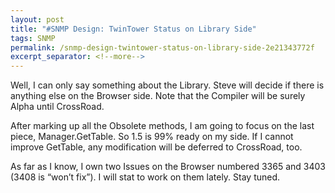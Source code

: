 ```yaml
---
layout: post
title: "#SNMP Design: TwinTower Status on Library Side"
tags: SNMP
permalink: /snmp-design-twintower-status-on-library-side-2e21343772f
excerpt_separator: <!--more-->
---
```

Well, I can only say something about the Library. Steve will decide if there is anything else on the Browser side. Note that the Compiler will be surely Alpha until CrossRoad.

After marking up all the Obsolete methods, I am going to focus on the last piece, Manager.GetTable. So 1.5 is 99% ready on my side. If I cannot improve GetTable, any modification will be deferred to CrossRoad, too.

As far as I know, I own two Issues on the Browser numbered 3365 and 3403 (3408 is “won’t fix”). I will stat to work on them lately. Stay tuned.
<!--more-->
